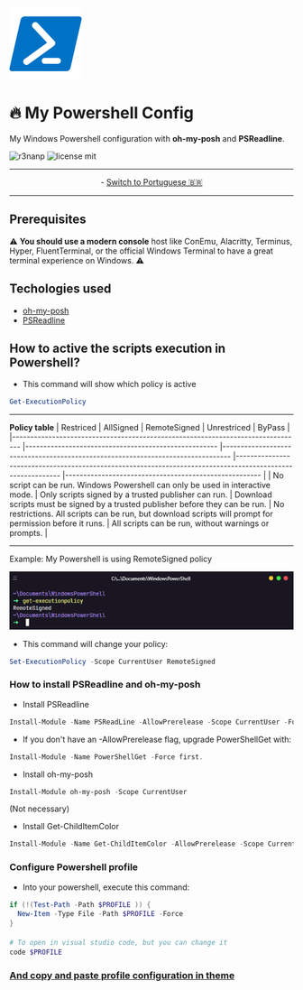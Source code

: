 <img src="./.github/img/powershell.png" />

# 🔥 My Powershell Config

My Windows Powershell configuration with **oh-my-posh** and **PSReadline**.

![r3nanp](https://img.shields.io/badge/r3nanp-my--powershell--config-blue?style=for-the-badge&logo=powershell)
![license mit](https://img.shields.io/github/license/r3nanp/my-powershell-config?color=blue&label=LICENSE&logo=github&style=for-the-badge)

---

<div align="center">
  - <a href="./.github/README-pt.md">Switch to Portuguese 🇧🇷
  </a>
</div>

---

## Prerequisites

⚠ **You should use a modern console** host like ConEmu, Alacritty, Terminus, Hyper, FluentTerminal, or the official Windows Terminal to have a great terminal experience on Windows. ⚠

## Techologies used

- [oh-my-posh](https://github.com/JanDeDobbeleer/oh-my-posh)
- [PSReadline](https://github.com/PowerShell/PSReadLine)

## How to active the scripts execution in Powershell?

- This command will show which policy is active
```ps1
Get-ExecutionPolicy
```

---

**Policy table**
| Restriced | AllSigned | RemoteSigned | Unrestriced | ByPass |
|-------------------------------------------------------------------------------- |----------------------------------------------------- |-------------------------------------------------------------------------------- |----------------------------------------------------------------------------------------------------------- |------------------------------------------------------ |
| No script can be run. Windows Powershell can only be used in interactive mode. | Only scripts signed by a trusted publisher can run. | Download scripts must be signed by a trusted publisher before they can be run. | No restrictions. All scripts can be run, but download scripts will prompt for permission before it runs. | All scripts can be run, without warnings or prompts. |

---

Example: My Powershell is using RemoteSigned policy

<img src="./.github/img/screenshot.png" alt="Hyper">

- This command will change your policy:
```ps1
Set-ExecutionPolicy -Scope CurrentUser RemoteSigned
```

### How to install PSReadline and oh-my-posh

- Install PSReadline

```ps1
Install-Module -Name PSReadLine -AllowPrerelease -Scope CurrentUser -Force -SkipPublisherCheck
```

- If you don't have an -AllowPrerelease flag, upgrade PowerShellGet with:

```ps1
Install-Module -Name PowerShellGet -Force first.
```

- Install oh-my-posh

```ps1
Install-Module oh-my-posh -Scope CurrentUser
```

(Not necessary)

- Install Get-ChildItemColor

```ps1
Install-Module -Name Get-ChildItemColor -AllowPrerelease -Scope CurrentUser -Force -SkipPublisherCheck -AllowClobber
```

### Configure Powershell profile

- Into your powershell, execute this command:

```ps1
if (!(Test-Path -Path $PROFILE )) { 
  New-Item -Type File -Path $PROFILE -Force 
}

# To open in visual studio code, but you can change it
code $PROFILE
```

### <a href="/theme/profile.ps1"> And copy and paste profile configuration in theme</a>
